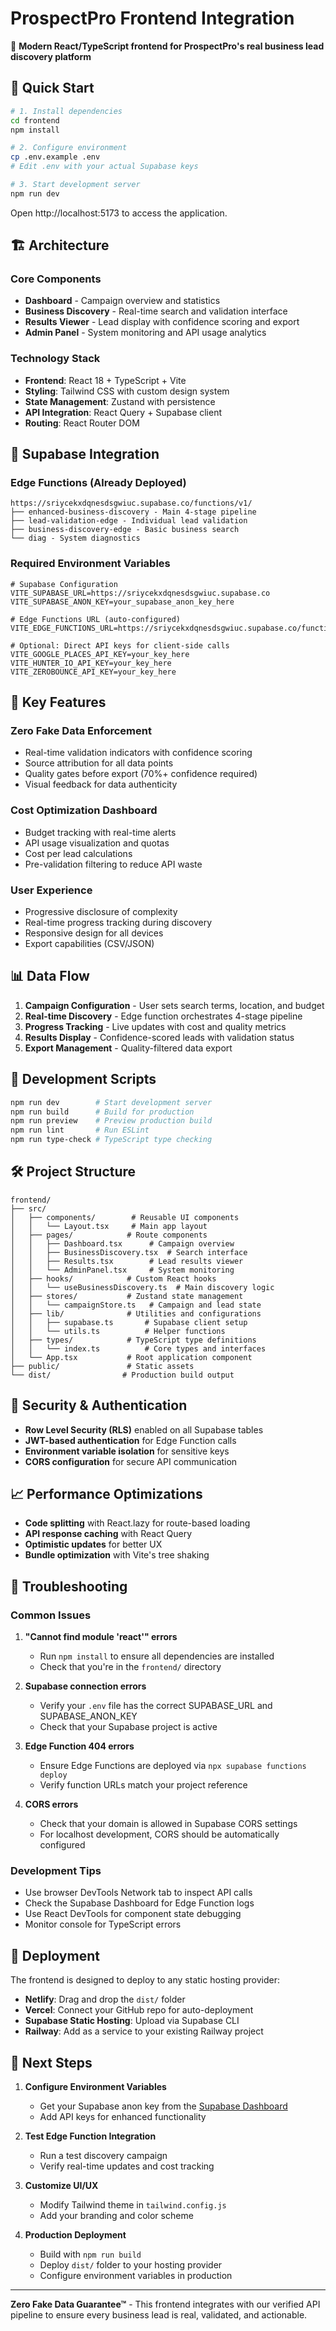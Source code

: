 # ProspectPro Frontend Integration

🎯 **Modern React/TypeScript frontend for ProspectPro's real business lead discovery platform**

## 🚀 Quick Start

```bash
# 1. Install dependencies
cd frontend
npm install

# 2. Configure environment
cp .env.example .env
# Edit .env with your actual Supabase keys

# 3. Start development server
npm run dev
```

Open http://localhost:5173 to access the application.

## 🏗️ Architecture

### Core Components

- **Dashboard** - Campaign overview and statistics
- **Business Discovery** - Real-time search and validation interface
- **Results Viewer** - Lead display with confidence scoring and export
- **Admin Panel** - System monitoring and API usage analytics

### Technology Stack

- **Frontend**: React 18 + TypeScript + Vite
- **Styling**: Tailwind CSS with custom design system
- **State Management**: Zustand with persistence
- **API Integration**: React Query + Supabase client
- **Routing**: React Router DOM

## 🔗 Supabase Integration

### Edge Functions (Already Deployed)

```
https://sriycekxdqnesdsgwiuc.supabase.co/functions/v1/
├── enhanced-business-discovery - Main 4-stage pipeline
├── lead-validation-edge - Individual lead validation
├── business-discovery-edge - Basic business search
└── diag - System diagnostics
```

### Required Environment Variables

```env
# Supabase Configuration
VITE_SUPABASE_URL=https://sriycekxdqnesdsgwiuc.supabase.co
VITE_SUPABASE_ANON_KEY=your_supabase_anon_key_here

# Edge Functions URL (auto-configured)
VITE_EDGE_FUNCTIONS_URL=https://sriycekxdqnesdsgwiuc.supabase.co/functions/v1

# Optional: Direct API keys for client-side calls
VITE_GOOGLE_PLACES_API_KEY=your_key_here
VITE_HUNTER_IO_API_KEY=your_key_here
VITE_ZEROBOUNCE_API_KEY=your_key_here
```

## 🎨 Key Features

### Zero Fake Data Enforcement

- Real-time validation indicators with confidence scoring
- Source attribution for all data points
- Quality gates before export (70%+ confidence required)
- Visual feedback for data authenticity

### Cost Optimization Dashboard

- Budget tracking with real-time alerts
- API usage visualization and quotas
- Cost per lead calculations
- Pre-validation filtering to reduce API waste

### User Experience

- Progressive disclosure of complexity
- Real-time progress tracking during discovery
- Responsive design for all devices
- Export capabilities (CSV/JSON)

## 📊 Data Flow

1. **Campaign Configuration** - User sets search terms, location, and budget
2. **Real-time Discovery** - Edge function orchestrates 4-stage pipeline
3. **Progress Tracking** - Live updates with cost and quality metrics
4. **Results Display** - Confidence-scored leads with validation status
5. **Export Management** - Quality-filtered data export

## 🔧 Development Scripts

```bash
npm run dev        # Start development server
npm run build      # Build for production
npm run preview    # Preview production build
npm run lint       # Run ESLint
npm run type-check # TypeScript type checking
```

## 🛠️ Project Structure

```
frontend/
├── src/
│   ├── components/        # Reusable UI components
│   │   └── Layout.tsx     # Main app layout
│   ├── pages/            # Route components
│   │   ├── Dashboard.tsx      # Campaign overview
│   │   ├── BusinessDiscovery.tsx  # Search interface
│   │   ├── Results.tsx        # Lead results viewer
│   │   └── AdminPanel.tsx     # System monitoring
│   ├── hooks/            # Custom React hooks
│   │   └── useBusinessDiscovery.ts  # Main discovery logic
│   ├── stores/           # Zustand state management
│   │   └── campaignStore.ts   # Campaign and lead state
│   ├── lib/              # Utilities and configurations
│   │   ├── supabase.ts       # Supabase client setup
│   │   └── utils.ts          # Helper functions
│   ├── types/            # TypeScript type definitions
│   │   └── index.ts          # Core types and interfaces
│   └── App.tsx           # Root application component
├── public/               # Static assets
└── dist/                # Production build output
```

## 🔐 Security & Authentication

- **Row Level Security (RLS)** enabled on all Supabase tables
- **JWT-based authentication** for Edge Function calls
- **Environment variable isolation** for sensitive keys
- **CORS configuration** for secure API communication

## 📈 Performance Optimizations

- **Code splitting** with React.lazy for route-based loading
- **API response caching** with React Query
- **Optimistic updates** for better UX
- **Bundle optimization** with Vite's tree shaking

## 🐛 Troubleshooting

### Common Issues

1. **"Cannot find module 'react'" errors**

   - Run `npm install` to ensure all dependencies are installed
   - Check that you're in the `frontend/` directory

2. **Supabase connection errors**

   - Verify your `.env` file has the correct SUPABASE_URL and SUPABASE_ANON_KEY
   - Check that your Supabase project is active

3. **Edge Function 404 errors**

   - Ensure Edge Functions are deployed via `npx supabase functions deploy`
   - Verify function URLs match your project reference

4. **CORS errors**
   - Check that your domain is allowed in Supabase CORS settings
   - For localhost development, CORS should be automatically configured

### Development Tips

- Use browser DevTools Network tab to inspect API calls
- Check the Supabase Dashboard for Edge Function logs
- Use React DevTools for component state debugging
- Monitor console for TypeScript errors

## 🚀 Deployment

The frontend is designed to deploy to any static hosting provider:

- **Netlify**: Drag and drop the `dist/` folder
- **Vercel**: Connect your GitHub repo for auto-deployment
- **Supabase Static Hosting**: Upload via Supabase CLI
- **Railway**: Add as a service to your existing Railway project

## 📝 Next Steps

1. **Configure Environment Variables**

   - Get your Supabase anon key from the [Supabase Dashboard](https://supabase.com/dashboard/project/sriycekxdqnesdsgwiuc/settings/api)
   - Add API keys for enhanced functionality

2. **Test Edge Function Integration**

   - Run a test discovery campaign
   - Verify real-time updates and cost tracking

3. **Customize UI/UX**

   - Modify Tailwind theme in `tailwind.config.js`
   - Add your branding and color scheme

4. **Production Deployment**
   - Build with `npm run build`
   - Deploy `dist/` folder to your hosting provider
   - Configure environment variables in production

---

**Zero Fake Data Guarantee™** - This frontend integrates with our verified API pipeline to ensure every business lead is real, validated, and actionable.
